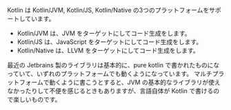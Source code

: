 Kotlin は Kotlin/JVM, Kotlin/JS, Kotlin/Native の3つのプラットフォームをサポートしています。

- Kotlin/JVM は、JVM をターゲットにしてコード生成をします。
- Kotlin/JS は、JavaScript をターゲットにしてコード生成をします。
- Kotlin/Native は、LLVM をターゲットにしてコード生成をします。

最近の Jetbrains 製のライブラリは基本的に、pure kotlin で書かれたものになっていて、いずれのプラットフォームでも動くようになっています。
マルチプラットフォームで動くように書こうとすると、JVM の基本的なライブラリが使えなかったりして不便を感じるときもありますが、言語自体が Kotlin で書けるので楽しいものです。

